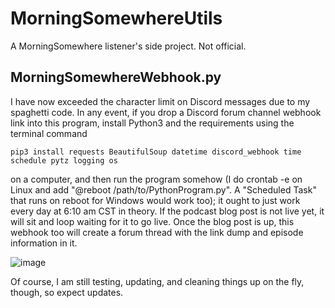 # MorningSomewhereUtils
A MorningSomewhere listener's side project. Not official. 
## MorningSomewhereWebhook.py
I have now exceeded the character limit on Discord messages due to my spaghetti code. In any event, if you drop a Discord forum channel webhook link into this program, install Python3 and the requirements using the terminal command
```
pip3 install requests BeautifulSoup datetime discord_webhook time schedule pytz logging os
```
on a computer, and then run the program somehow (I do crontab -e on Linux and add "@reboot /path/to/PythonProgram.py". A "Scheduled Task" that runs on reboot for Windows would work too); it ought to just work every day at 6:10 am CST in theory. If the podcast blog post is not live yet, it will sit and loop waiting for it to go live. Once the blog post is up, this webhook too will create a forum thread with the link dump and episode information in it.

![image](https://github.com/NathanOrdSec/MorningSomewhereUtils/assets/81328905/17bc6122-8e85-4994-9517-f50efe43e4b9)

Of course, I am still testing, updating, and cleaning things up on the fly, though, so expect updates. 
